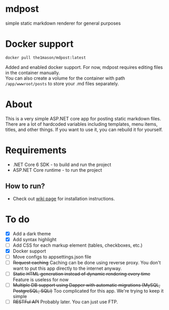 # mdpost  
simple static markdown renderer for general purposes

# Docker support

`docker pull the1mason/mdpost:latest`

Added and enabled docker support. For now, mdpost requires editing files in the container manually.  
You can also create a volume for the container with path `/app/wwwroot/posts` to store your .md files separately.

# About
This is a very simple ASP.NET core app for posting static markdown files.  
There are a lot of hardcoded variables including templates, menu items, titles, and other things. If you want to use it, you can rebuild it for yourself.  
# Requirements
- .NET Core 6 SDK - to build and run the project  
- ASP.NET Core runtime - to run the project  
## How to run?
- Check out [wiki page](https://github.com/the1mason/mdpost/wiki) for installation instructions.
  
# To do  

  - [x] Add a dark theme
  - [x] Add syntax highlight 
  - [ ] Add CSS for each markup element (tables, checkboxes, etc.)
  - [x] Docker support
  - [ ] Move configs to appsettings.json file
  - [ ] ~~Request caching~~ Caching can be done using reverse proxy. You don't want to put this app directly to the internet anyway.
  - [ ] ~~Static HTML generation instead of dynamic rendering every time~~ Feature is useless for now
  - [ ] ~~Multiple DB support using Dapper with automatic migrations (MySQL, PostgreSQL, SQLi)~~ Too complicated for this app. We're trying to keep it simple
  - [ ] ~~RESTFul API~~ Probably later. You can just use FTP.
